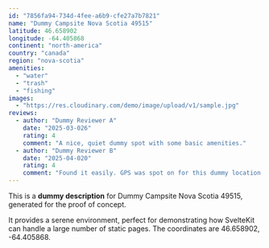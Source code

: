 ```yaml
---
id: "7856fa94-734d-4fee-a6b9-cfe27a7b7821"
name: "Dummy Campsite Nova Scotia 49515"
latitude: 46.658902
longitude: -64.405868
continent: "north-america"
country: "canada"
region: "nova-scotia"
amenities:
  - "water"
  - "trash"
  - "fishing"
images:
  - "https://res.cloudinary.com/demo/image/upload/v1/sample.jpg"
reviews:
  - author: "Dummy Reviewer A"
    date: "2025-03-026"
    rating: 4
    comment: "A nice, quiet dummy spot with some basic amenities."
  - author: "Dummy Reviewer B"
    date: "2025-04-020"
    rating: 4
    comment: "Found it easily. GPS was spot on for this dummy location."
---
```


This is a **dummy description** for Dummy Campsite Nova Scotia 49515, generated for the proof of concept.

It provides a serene environment, perfect for demonstrating how SvelteKit can handle a large number of static pages. The coordinates are 46.658902, -64.405868.
